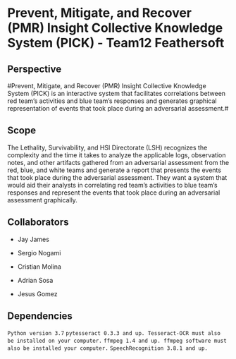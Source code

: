 # Prevent, Mitigate, and Recover (PMR) Insight Collective Knowledge System (PICK) - Team12 Feathersoft

## Perspective
#Prevent, Mitigate, and Recover (PMR) Insight Collective Knowledge System (PICK) is an interactive system that facilitates correlations between red team’s activities and blue team’s responses and generates graphical representation of events that took place during an adversarial assessment.#  

## Scope
The Lethality, Survivability, and HSI Directorate (LSH) recognizes the complexity and the time it takes to analyze the applicable logs, observation notes, and other artifacts gathered from an adversarial assessment from the red, blue, and white teams and generate a report that presents the events that took place during the adversarial assessment.  They want a system that would aid their analysts in correlating red team’s activities to blue team’s responses and represent the events that took place during an adversarial assessment graphically.

## Collaborators

  * Jay James

  * Sergio Nogami

  * Cristian Molina

  * Adrian Sosa

  * Jesus Gomez
  
## Dependencies
  `Python version 3.7`
  `pytesseract 0.3.3 and up. Tesseract-OCR must also be installed on your computer.`
  `ffmpeg 1.4 and up. ffmpeg software must also be installed your computer.`
  `SpeechRecognition 3.8.1 and up.`
   
  
